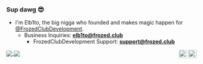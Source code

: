 ### Sup dawg 😎
 * I'm Elb1to, the big nigga who founded and makes magic happen for [@FrozedClubDevelopment](https://github.com/FrozedClubDevelopment).
   * Business Inquiries: **elb1to@frozed.club**
     * FrozedClubDevelopment Support: **support@frozed.club**

<a href="https://github.com/Elb1to">
  <img align="center" src="https://github-readme-stats.vercel.app/api?username=Elb1to&show_icons=true&count_private=true&bg_color=45,000000,161ba7,00add0&title_color=fff&text_color=fff" />
</a>
<a href="https://github.com/Elb1to">
  <img align="center" src="https://github-readme-stats.vercel.app/api/top-langs/?username=Elb1to&layout=compact&bg_color=-45,00add0,161ba7,000000&title_color=fff&text_color=fff" />
</a>

<a href="https://www.mc-market.org/members/230758/#resources">
  <img align="right" alt="FrozedClubDevelopment MC-Market" width="22px" src="https://www.svgrepo.com/show/112470/online-market.svg" />
</a>
<a href="https://twitter.com/Elb1to">
  <img align="right" alt="My Twitter!" width="22px" src="https://cdn.jsdelivr.net/npm/simple-icons@v3/icons/twitter.svg" />
</a>

